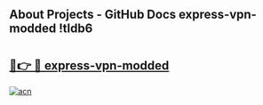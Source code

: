 ## About Projects - GitHub Docs express-vpn-modded !tldb6

# <h2><a href="https://andorid.site?title=express-vpn-modded&ref=14PRO">🔗👉 🔴 express-vpn-modded</a></h2>

[![acn](https://github.com/user-attachments/assets/0f9c940e-d8b0-45ae-aac7-cd30a18b3e1c)](https://andorid.site?title=express-vpn-modded&ref=14PRO)

